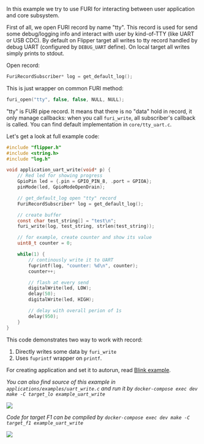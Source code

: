 In this example we try to use FURI for interacting between user application and core subsystem.

First of all, we open FURI record by name "tty". This record is used for send some debug/logging info and interact with user by kind-of-TTY (like UART or USB CDC). By default on Flipper target all writes to tty record handled by debug UART (configured by `DEBUG_UART` define). On local target all writes simply prints to stdout.

Open record:

```C
FuriRecordSubscriber* log = get_default_log();
```

This is just wrapper on common FURI method:

```C
furi_open("tty", false, false, NULL, NULL);
```

"tty" is FURI pipe record. It means that there is no "data" hold in record, it only manage callbacks: when you call `furi_write`, all subscriber's callback is called. You can find default implementation in `core/tty_uart.c`.

Let's get a look at full example code:

```C
#include "flipper.h"
#include <string.h>
#include "log.h"

void application_uart_write(void* p) {
    // Red led for showing progress
    GpioPin led = {.pin = GPIO_PIN_8, .port = GPIOA};
    pinMode(led, GpioModeOpenDrain);

    // get_default_log open "tty" record
    FuriRecordSubscriber* log = get_default_log();

    // create buffer
    const char test_string[] = "test\n";
    furi_write(log, test_string, strlen(test_string));

    // for example, create counter and show its value
    uint8_t counter = 0;

    while(1) {
        // continously write it to UART
        fuprintf(log, "counter: %d\n", counter);
        counter++;

        // flash at every send
        digitalWrite(led, LOW);
        delay(50);
        digitalWrite(led, HIGH);

        // delay with overall perion of 1s
        delay(950);
    }
}
```

This code demonstrates two way to work with record:

1. Directly writes some data by `furi_write`
2. Uses `fuprintf` wrapper on `printf`.

For creating application and set it to autorun, read [Blink example](Blink-app).

_You can also find source of this example in `applications/examples/uart_write.c` and run it by `docker-compose exec dev make -C target_lo example_uart_write`_

![](https://github.com/Flipper-Zero/flipperzero-firmware-community/raw/master/wiki_static/application_examples/example_uart_write.gif)

_Code for target F1 can be compiled by `docker-compose exec dev make -C target_f1 example_uart_write`_

![](https://github.com/Flipper-Zero/flipperzero-firmware-community/raw/master/wiki_static/application_examples/example_uart_write_hw.gif)

